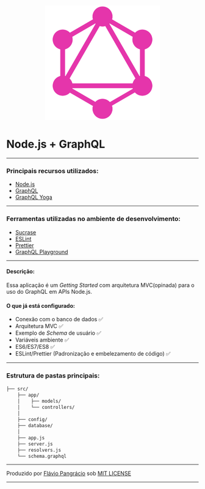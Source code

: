 <h1 align="center">
  <img src=".github/GraphQL.png" width="300"/>
</h1>

# Node.js + GraphQL
---

### Principais recursos utilizados:

- [Node.js](https://nodejs.org/)
- [GraphQL](https://graphql.org/)
- [GraphQL Yoga](https://github.com/prisma-labs/graphql-yoga)
---

### Ferramentas utilizadas no ambiente de desenvolvimento:

- [Sucrase](https://sucrase.io/)
- [ESLint](https://github.com/eslint/eslint)
- [Prettier](https://github.com/prettier/prettier)
- [GraphQL Playground](https://github.com/prisma-labs/graphql-playground)
---

#### Descrição:

Essa aplicação é um _Getting Started_ com arquitetura MVC(opinada) para o uso do GraphQL em APIs Node.js.

#### O que já está configurado:
 - Conexão com o banco de dados ✅
 - Arquitetura MVC ✅
 - Exemplo de _Schema_ de usuário ✅
 - Variáveis ambiente ✅
 - ES6/ES7/ES8 ✅
 - ESLint/Prettier (Padronização e embelezamento de código) ✅
---
### Estrutura de pastas principais:

```
├── src/
    ├── app/
    │    ├── models/
    │    └── controllers/
    │
    ├── config/
    ├── database/
    │
    ├── app.js
    ├── server.js
    ├── resolvers.js
    └── schema.graphql

```
---

Produzido por [Flávio Pangrácio](https://linkedin.com/in/flaviopangracio) sob [MIT LICENSE](./LICENSE)

---
